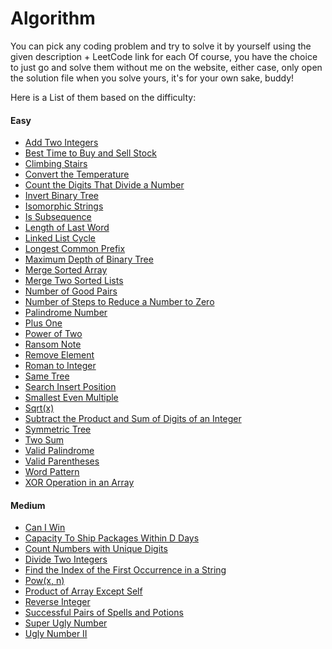 # Algorithm

You can pick any coding problem and try to solve it by yourself using the given description + LeetCode link for each
Of course, you have the choice to just go and solve them without me on the website, either case, only open the solution file when you solve yours, it's for your own sake, buddy!

Here is a List of them based on the difficulty:

<div>
    <div>
        <h4>Easy</h4>
        <ul>
            <li><a href="https://github.com/alirabah93/Algorithm/tree/master/LeetCode/Easy/AddTwoIntegers">Add Two Integers</a></li>
            <li><a href="https://github.com/alirabah93/Algorithm/tree/master/LeetCode/Easy/BestTimeToBuyAndSellStock">Best Time to Buy and Sell Stock</a></li>
            <li><a href="https://github.com/alirabah93/Algorithm/tree/master/LeetCode/Easy/ClimbingStairs">Climbing Stairs</a></li>
            <li><a href="https://github.com/alirabah93/Algorithm/tree/master/LeetCode/Easy/ConvertTheTemperature">Convert the Temperature</a></li>
            <li><a href="https://github.com/alirabah93/Algorithm/tree/master/LeetCode/Easy/CountTheDigitsThatDivideANumber">Count the Digits That Divide a Number</a></li>
            <li><a href="">Invert Binary Tree</a></li>
            <li><a href="">Isomorphic Strings</a></li>
            <li><a href="">Is Subsequence</a></li>
            <li><a href="https://github.com/alirabah93/Algorithm/tree/master/LeetCode/Easy/LengthOfLastWord">Length of Last Word</a></li>
            <li><a href="file:///LeetCode/Easy/LinkedListCycle">Linked List Cycle</a></li>
            <li><a href="https://github.com/alirabah93/Algorithm/tree/master/LeetCode/Easy/LongestCommonPrefix">Longest Common Prefix</a></li>
            <li><a href="">Maximum Depth of Binary Tree</a></li>
            <li><a href="">Merge Sorted Array</a></li>
            <li><a href="">Merge Two Sorted Lists</a></li>
            <li><a href="https://github.com/alirabah93/Algorithm/tree/master/LeetCode/Easy/NumberOfGoodPairs">Number of Good Pairs</a></li>
            <li><a href="https://github.com/alirabah93/Algorithm/tree/master/LeetCode/Easy/NumberOfStepsToReduceANumberToZero">Number of Steps to Reduce a Number to Zero</a></li>
            <li><a href="https://github.com/alirabah93/Algorithm/tree/master/LeetCode/Easy/PalindromeNumber">Palindrome Number</a></li>
            <li><a href="https://github.com/alirabah93/Algorithm/tree/master/LeetCode/Easy/PlusOne">Plus One</a></li>
            <li><a href="https://github.com/alirabah93/Algorithm/tree/master/LeetCode/Easy/PowerOfTwo">Power of Two</a></li>
            <li><a href="">Ransom Note</a></li>
            <li><a href="https://github.com/alirabah93/Algorithm/tree/master/LeetCode/Easy/RemoveElement">Remove Element</a></li>
            <li><a href="https://github.com/alirabah93/Algorithm/tree/master/LeetCode/Easy/RomanToInteger">Roman to Integer</a></li>
            <li><a href="">Same Tree</a></li>
            <li><a href="https://github.com/alirabah93/Algorithm/tree/master/LeetCode/Easy/SearchInsertPosition">Search Insert Position</a></li>
            <li><a href="https://github.com/alirabah93/Algorithm/tree/master/LeetCode/Easy/SmallestEvenMultiple">Smallest Even Multiple</a></li>
            <li><a href="https://github.com/alirabah93/Algorithm/tree/master/LeetCode/Easy/Sqrt(x)">Sqrt(x)</a></li>
            <li><a href="https://github.com/alirabah93/Algorithm/tree/master/LeetCode/Easy/SubtractTheProductAndSumOfDigitsOfAnInteger">Subtract the Product and Sum of Digits of an Integer</a></li>
            <li><a href="">Symmetric Tree</a></li>
            <li><a href="https://github.com/alirabah93/Algorithm/tree/master/LeetCode/Easy/TwoSum">Two Sum</a></li>
            <li><a href="">Valid Palindrome</a></li>
            <li><a href="https://github.com/alirabah93/Algorithm/tree/master/LeetCode/Easy/ValidParentheses">Valid Parentheses</a></li>
            <li><a href="">Word Pattern</a></li>
            <li><a href="https://github.com/alirabah93/Algorithm/tree/master/LeetCode/Easy/XOROperationInAnArray">XOR Operation in an Array</a></li>
        </ul>
    </div>
    <div>
        <h4>Medium</h4>
        <ul>
            <li><a href="https://github.com/alirabah93/Algorithm/tree/master/LeetCode/Medium/CanIWin">Can I Win</a></li>
            <li><a href="https://github.com/alirabah93/Algorithm/tree/master/LeetCode/Medium/CapacityToShipPackagesWithinDDays">Capacity To Ship Packages Within D Days</a></li>
            <li><a href="https://github.com/alirabah93/Algorithm/tree/master/LeetCode/Medium/CountNumbersWithUniqueDigits">Count Numbers with Unique Digits</a></li>
            <li><a href="https://github.com/alirabah93/Algorithm/tree/master/LeetCode/Medium/DivideTwoIntegers">Divide Two Integers</a></li>
            <li><a href="https://github.com/alirabah93/Algorithm/tree/master/LeetCode/Medium/FindTheIndexOfTheFirstOccurrenceInAString">Find the Index of the First Occurrence in a String</a></li>
            <li><a href="https://github.com/alirabah93/Algorithm/tree/master/LeetCode/Medium/Pow(x%2C%20n)">Pow(x, n)</a></li>
            <li><a href="https://github.com/alirabah93/Algorithm/tree/master/LeetCode/Medium/ProductOfArrayExceptSelf">Product of Array Except Self</a></li>
            <li><a href="https://github.com/alirabah93/Algorithm/tree/master/LeetCode/Medium/ReverseInteger">Reverse Integer</a></li>
            <li><a href="https://github.com/alirabah93/Algorithm/tree/master/LeetCode/Medium/SuccessfulPairsOfSpellsAndPotions">Successful Pairs of Spells and Potions</a></li>
            <li><a href="https://github.com/alirabah93/Algorithm/tree/master/LeetCode/Medium/SuperUglyNumber">Super Ugly Number</a></li>
            <li><a href="https://github.com/alirabah93/Algorithm/tree/master/LeetCode/Medium/UglyNumberII">Ugly Number II</a></li>
        </ul>
    </div>
</div>
